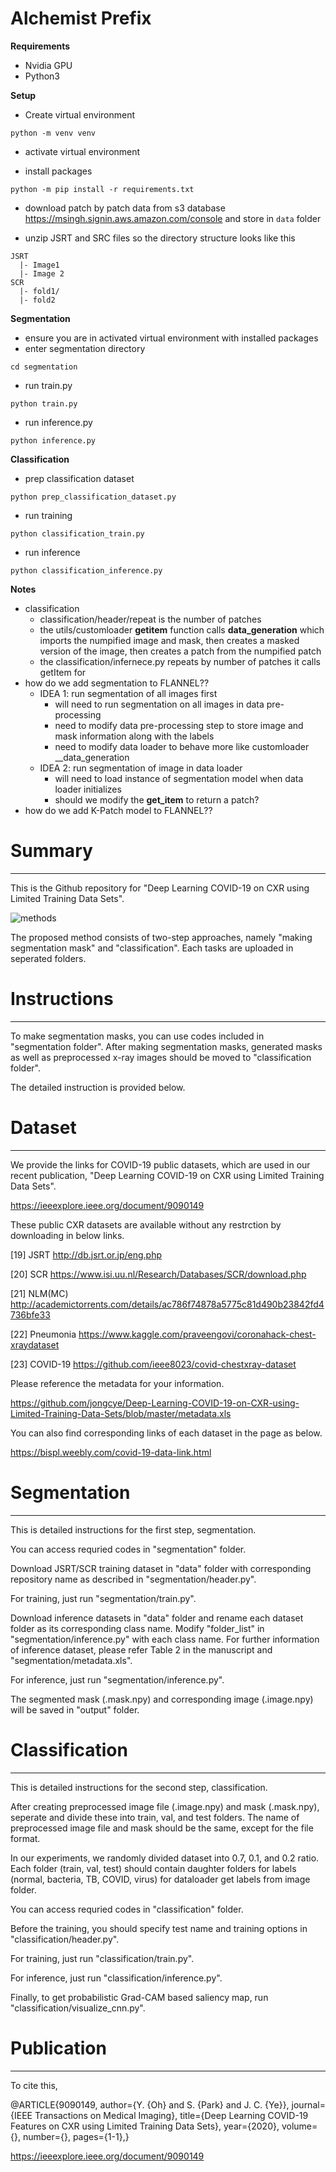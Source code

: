 
# Alchemist Prefix

__Requirements__
- Nvidia GPU
- Python3

__Setup__
- Create virtual environment
```
python -m venv venv
```

- activate virtual environment

- install packages
```
python -m pip install -r requirements.txt
```

- download patch by patch data from s3 database https://msingh.signin.aws.amazon.com/console and store in `data` folder

- unzip JSRT and SRC files so the directory structure looks like this
```
JSRT
  |- Image1
  |- Image 2
SCR
  |- fold1/
  |- fold2
```

__Segmentation__
- ensure you are in activated virtual environment with installed packages
- enter segmentation directory
```
cd segmentation
```
- run train.py
```
python train.py
```
- run inference.py
```
python inference.py
```

__Classification__
- prep classification dataset
```
python prep_classification_dataset.py
```
- run training
```
python classification_train.py
```
- run inference
```
python classification_inference.py
```

__Notes__
- classification
  - classification/header/repeat is the number of patches
  - the utils/customloader __getitem__ function calls __data_generation__ which imports the numpified image and mask, then creates a masked version of the image, then creates a patch from the numpified patch
  - the classification/infernece.py repeats by number of patches it calls getItem for
- how do we add segmentation to FLANNEL??
  - IDEA 1: run segmentation of all images first
    - will need to run segmentation on all images in data pre-processing
    - need to modify data pre-processing step to store image and mask information along with the labels
    - need to modify data loader to behave more like customloader __data_generation
  - IDEA 2: run segmentation of image in data loader
    - will need to load instance of segmentation model when data loader initializes
    - should we modify the __get_item__ to return a patch?
- how do we add K-Patch model to FLANNEL??


# Summary
-------
This is the Github repository for "Deep Learning COVID-19 on CXR using Limited Training Data Sets".

![methods](https://user-images.githubusercontent.com/39784965/81655488-3d5de380-9471-11ea-8f4b-b18e5fda7d08.png)

The proposed method consists of two-step approaches, namely "making segmentation mask" and "classification".
Each tasks are uploaded in seperated folders.

# Instructions
-------
To make segmentation masks, you can use codes included in "segmentation folder".
After making segmentation masks, generated masks as well as preprocessed x-ray images should be moved to "classification folder".

The detailed instruction is provided below.



# Dataset
------
We provide the links for COVID-19 public datasets, which are used in our recent publication, "Deep Learning COVID-19 on CXR using Limited Training Data Sets".

https://ieeexplore.ieee.org/document/9090149


These public CXR datasets are available without any restrction by downloading in below links.​

[19] JSRT                http://db.jsrt.or.jp/eng.php

[20] SCR                 https://www.isi.uu.nl/Research/Databases/SCR/download.php

[21] NLM(MC)            http://academictorrents.com/details/ac786f74878a5775c81d490b23842fd4736bfe33

[22] Pneumonia          https://www.kaggle.com/praveengovi/coronahack-chest-xraydataset

[23] COVID-19           https://github.com/ieee8023/covid-chestxray-dataset



Please reference the metadata for your information.

https://github.com/jongcye/Deep-Learning-COVID-19-on-CXR-using-Limited-Training-Data-Sets/blob/master/metadata.xls


You can also find corresponding links of each dataset in the page as below.

https://bispl.weebly.com/covid-19-data-link.html



# Segmentation
------
This is detailed instructions for the first step, segmentation.

You can access requried codes in "segmentation" folder.

Download JSRT/SCR training dataset in "data" folder with corresponding repository name as described in "segmentation/header.py".

For training, just run "segmentation/train.py".

Download inference datasets in "data" folder and rename each dataset folder as its corresponding class name. Modify "folder_list" in "segmentation/inference.py" with each class name. For further information of inference dataset, please refer Table 2 in the manuscript and "segmentation/metadata.xls".

For inference, just run "segmentation/inference.py".

The segmented mask (.mask.npy) and corresponding image (.image.npy) will be saved in "output" folder.


# Classification
------
This is detailed instructions for the second step, classification.

After creating preprocessed image file (.image.npy) and mask (.mask.npy), seperate and divide these into train, val, and test folders. The name of preprocessed image file and mask should be the same, except for the file format.

In our experiments, we randomly divided dataset into 0.7, 0.1, and 0.2 ratio.
Each folder (train, val, test) should contain daughter folders for labels (normal, bacteria, TB, COVID, virus) for dataloader get labels from image folder.

You can access requried codes in "classification" folder.

Before the training, you should specify test name and training options in "classification/header.py".

For training, just run "classification/train.py".

For inference, just run "classification/inference.py".

Finally, to get probabilistic Grad-CAM based saliency map, run "classification/visualize_cnn.py".


# Publication
-------
To cite this, 

@ARTICLE{9090149,
  author={Y. {Oh} and S. {Park} and J. C. {Ye}},
  journal={IEEE Transactions on Medical Imaging}, 
  title={Deep Learning COVID-19 Features on CXR using Limited Training Data Sets}, 
  year={2020},
  volume={},
  number={},
  pages={1-1},}
  
https://ieeexplore.ieee.org/document/9090149
